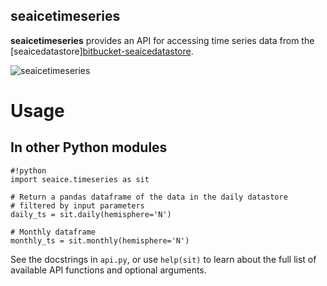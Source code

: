 seaicetimeseries
----------------

**seaicetimeseries** provides an API for accessing time series data from the
[seaicedatastore][bitbucket-seaicedatastore](https://bitbucket.org/nsidc/seaice/README/seaicedatastore.md).

![seaicetimeseries](doc/seaicetimeseries.png)

# Usage

## In other Python modules

```
#!python
import seaice.timeseries as sit

# Return a pandas dataframe of the data in the daily datastore
# filtered by input parameters
daily_ts = sit.daily(hemisphere='N')

# Monthly dataframe
monthly_ts = sit.monthly(hemisphere='N')
```

See the docstrings in `api.py`, or use `help(sit)` to learn about the full
list of available API functions and optional arguments.
